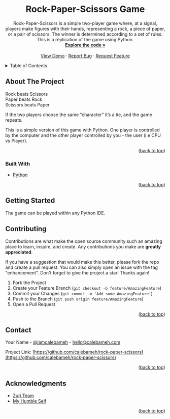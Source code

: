 <div id="top"></div>

<!-- PROJECT TITLE -->
<br />
<div align="center">
<h1 align="center">Rock-Paper-Scissors Game</h1>

  <p align="center">
    Rock-Paper-Scissors is a simple two-player game where, at a signal, players make figures with their hands, representing a rock, a piece of paper, or a pair of scissors. The winner is determined according to a set of rules. This is a replication of the game using Python.
    <br />
    <a href="https://github.com/calebameh/rock-paper-scissors"><strong>Explore the code »</strong></a>
    <br />
    <br />
    <a href="https://github.com/calebameh/rock-paper-scissors">View Demo</a>
    ·
    <a href="https://github.com/calebameh/rock-paper-scissors/issues">Report Bug</a>
    ·
    <a href="https://github.com/calebameh/rock-paper-scissorsissues">Request Feature</a>
  </p>
</div>

<!-- TABLE OF CONTENTS -->
<details>
  <summary>Table of Contents</summary>
  <ol>
    <li>
      <a href="#about-the-project">About The Project</a>
      <ul>
        <li><a href="#built-with">Built With</a></li>
      </ul>
    </li>
    <li>
      <a href="#getting-started">Getting Started</a>
    </li>
    <li><a href="#contributing">Contributing</a></li>
    <li><a href="#contact">Contact</a></li>
    <li><a href="#acknowledgments">Acknowledgments</a></li>
  </ol>
</details>

<!-- ABOUT THE PROJECT -->

## About The Project

Rock beats Scissors</br>
Paper beats Rock</br>
Scissors beats Paper</br>

If the two players choose the same “character” it’s a tie, and the game repeats.

This is a simple version of this game with Python. One player is controlled by the computer and the other player controlled by you - the user (i.e CPU vs Player).

<p align="right">(<a href="#top">back to top</a>)</p>

### Built With

- [Python](https://www.python.org/)

<p align="right">(<a href="#top">back to top</a>)</p>

<!-- GETTING STARTED -->

## Getting Started

The game can be played within any Python IDE.

<!-- CONTRIBUTING -->

## Contributing

Contributions are what make the open source community such an amazing place to learn, inspire, and create. Any contributions you make are **greatly appreciated**.

If you have a suggestion that would make this better, please fork the repo and create a pull request. You can also simply open an issue with the tag "enhancement".
Don't forget to give the project a star! Thanks again!

1. Fork the Project
2. Create your Feature Branch (`git checkout -b feature/AmazingFeature`)
3. Commit your Changes (`git commit -m 'Add some AmazingFeature'`)
4. Push to the Branch (`git push origin feature/AmazingFeature`)
5. Open a Pull Request

<p align="right">(<a href="#top">back to top</a>)</p>

<!-- CONTACT -->

## Contact

Your Name - [@iamcalebameh](https://twitter.com/iamcalebameh) - hello@calebameh.com

Project Link: [https://github.com/calebameh/rock-paper-scissors](https://github.com/calebameh/rock-paper-scissors)

<p align="right">(<a href="#top">back to top</a>)</p>

<!-- ACKNOWLEDGMENTS -->

## Acknowledgments

- [Zuri Team](https://zuri.team/)
- [My Humble Self](https://calebameh.com)

<p align="right">(<a href="#top">back to top</a>)</p>
